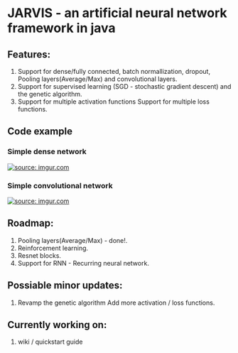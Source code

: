 # JARVIS - an artificial neural network framework in java  

## Features:  
  1. Support for dense/fully connected, batch normallization, dropout, Pooling layers(Average/Max) and convolutional layers.
  2. Support for supervised learning (SGD - stochastic gradient descent) and the genetic algorithm.
  3. Support for multiple activation functions Support for multiple loss functions.

## Code example
### Simple dense network
<a href="https://imgur.com/1vCxYew"><img src="https://i.imgur.com/1vCxYew.png" title="source: imgur.com" /></a>

### Simple convolutional network
<a href="https://imgur.com/pi7HdiQ"><img src="https://i.imgur.com/pi7HdiQ.png" title="source: imgur.com" /></a>

## Roadmap:  
  1. Pooling layers(Average/Max) - done!.
  2. Reinforcement learning.
  3. Resnet blocks. 
  4. Support for RNN - Recurring neural network. 

## Possiable minor updates:  
  1. Revamp the genetic algorithm Add more activation / loss functions.

## Currently working on: 
  1. wiki / quickstart guide
